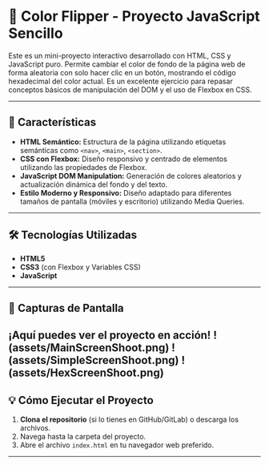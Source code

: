 # 🎨 Color Flipper - Proyecto JavaScript Sencillo

Este es un mini-proyecto interactivo desarrollado con HTML, CSS y JavaScript puro. Permite cambiar el color de fondo de la página web de forma aleatoria con solo hacer clic en un botón, mostrando el código hexadecimal del color actual. Es un excelente ejercicio para repasar conceptos básicos de manipulación del DOM y el uso de Flexbox en CSS.

---

## 🚀 Características

* **HTML Semántico:** Estructura de la página utilizando etiquetas semánticas como `<nav>`, `<main>`, `<section>`.
* **CSS con Flexbox:** Diseño responsivo y centrado de elementos utilizando las propiedades de Flexbox.
* **JavaScript DOM Manipulation:** Generación de colores aleatorios y actualización dinámica del fondo y del texto.
* **Estilo Moderno y Responsivo:** Diseño adaptado para diferentes tamaños de pantalla (móviles y escritorio) utilizando Media Queries.

---

## 🛠️ Tecnologías Utilizadas

* **HTML5**
* **CSS3** (con Flexbox y Variables CSS)
* **JavaScript**

---

## 📸 Capturas de Pantalla

¡Aquí puedes ver el proyecto en acción!
!(assets/MainScreenShoot.png)
!(assets/SimpleScreenShoot.png)
!(assets/HexScreenShoot.png)
---

## 💡 Cómo Ejecutar el Proyecto

1.  **Clona el repositorio** (si lo tienes en GitHub/GitLab) o descarga los archivos.
2.  Navega hasta la carpeta del proyecto.
3.  Abre el archivo `index.html` en tu navegador web preferido.

---


